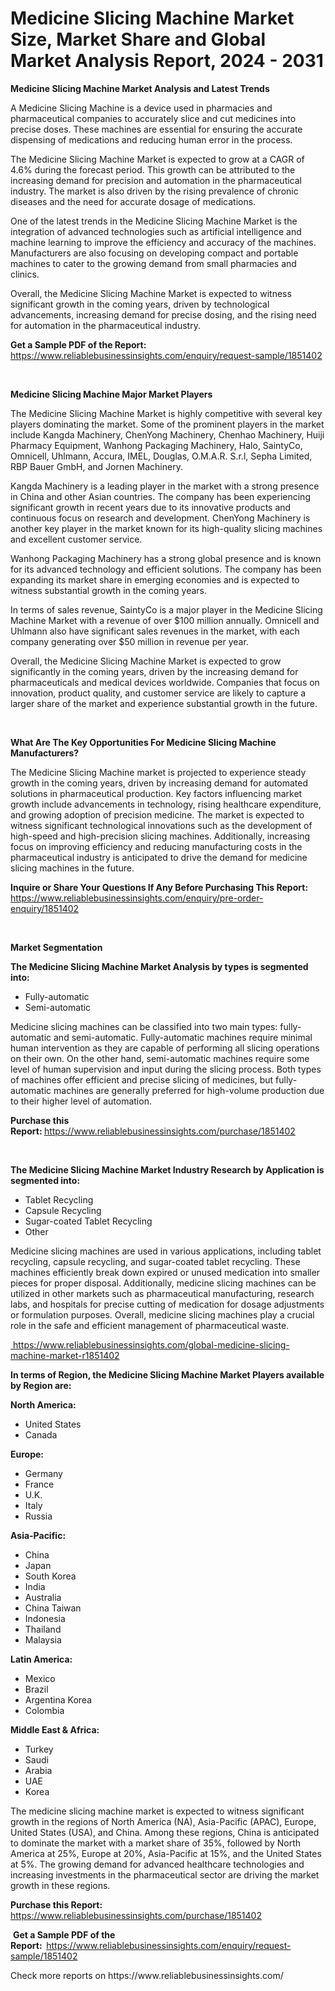 <p><h1>Medicine Slicing Machine Market Size, Market Share and Global Market Analysis Report, 2024 - 2031</h1></p><p><strong>Medicine Slicing Machine Market Analysis and Latest Trends</strong></p>
<p><p>A Medicine Slicing Machine is a device used in pharmacies and pharmaceutical companies to accurately slice and cut medicines into precise doses. These machines are essential for ensuring the accurate dispensing of medications and reducing human error in the process.</p><p>The Medicine Slicing Machine Market is expected to grow at a CAGR of 4.6% during the forecast period. This growth can be attributed to the increasing demand for precision and automation in the pharmaceutical industry. The market is also driven by the rising prevalence of chronic diseases and the need for accurate dosage of medications.</p><p>One of the latest trends in the Medicine Slicing Machine Market is the integration of advanced technologies such as artificial intelligence and machine learning to improve the efficiency and accuracy of the machines. Manufacturers are also focusing on developing compact and portable machines to cater to the growing demand from small pharmacies and clinics.</p><p>Overall, the Medicine Slicing Machine Market is expected to witness significant growth in the coming years, driven by technological advancements, increasing demand for precise dosing, and the rising need for automation in the pharmaceutical industry.</p></p>
<p><strong>Get a Sample PDF of the Report:&nbsp;</strong> <a href="https://www.reliablebusinessinsights.com/enquiry/request-sample/1851402">https://www.reliablebusinessinsights.com/enquiry/request-sample/1851402</a></p>
<p>&nbsp;</p>
<p><strong>Medicine Slicing Machine Major Market Players</strong></p>
<p><p>The Medicine Slicing Machine Market is highly competitive with several key players dominating the market. Some of the prominent players in the market include Kangda Machinery, ChenYong Machinery, Chenhao Machinery, Huiji Pharmacy Equipment, Wanhong Packaging Machinery, Halo, SaintyCo, Omnicell, Uhlmann, Accura, IMEL, Douglas, O.M.A.R. S.r.l, Sepha Limited, RBP Bauer GmbH, and Jornen Machinery.</p><p>Kangda Machinery is a leading player in the market with a strong presence in China and other Asian countries. The company has been experiencing significant growth in recent years due to its innovative products and continuous focus on research and development. ChenYong Machinery is another key player in the market known for its high-quality slicing machines and excellent customer service.</p><p>Wanhong Packaging Machinery has a strong global presence and is known for its advanced technology and efficient solutions. The company has been expanding its market share in emerging economies and is expected to witness substantial growth in the coming years.</p><p>In terms of sales revenue, SaintyCo is a major player in the Medicine Slicing Machine Market with a revenue of over $100 million annually. Omnicell and Uhlmann also have significant sales revenues in the market, with each company generating over $50 million in revenue per year.</p><p>Overall, the Medicine Slicing Machine Market is expected to grow significantly in the coming years, driven by the increasing demand for pharmaceuticals and medical devices worldwide. Companies that focus on innovation, product quality, and customer service are likely to capture a larger share of the market and experience substantial growth in the future.</p></p>
<p>&nbsp;</p>
<p><strong>What Are The Key Opportunities For Medicine Slicing Machine Manufacturers?</strong></p>
<p><p>The Medicine Slicing Machine market is projected to experience steady growth in the coming years, driven by increasing demand for automated solutions in pharmaceutical production. Key factors influencing market growth include advancements in technology, rising healthcare expenditure, and growing adoption of precision medicine. The market is expected to witness significant technological innovations such as the development of high-speed and high-precision slicing machines. Additionally, increasing focus on improving efficiency and reducing manufacturing costs in the pharmaceutical industry is anticipated to drive the demand for medicine slicing machines in the future.</p></p>
<p><strong>Inquire or Share Your Questions If Any Before Purchasing This Report:</strong> <a href="https://www.reliablebusinessinsights.com/enquiry/pre-order-enquiry/1851402">https://www.reliablebusinessinsights.com/enquiry/pre-order-enquiry/1851402</a></p>
<p>&nbsp;</p>
<p><strong>Market Segmentation</strong></p>
<p><strong>The Medicine Slicing Machine Market Analysis by types is segmented into:</strong></p>
<p><ul><li>Fully-automatic</li><li>Semi-automatic</li></ul></p>
<p><p>Medicine slicing machines can be classified into two main types: fully-automatic and semi-automatic. Fully-automatic machines require minimal human intervention as they are capable of performing all slicing operations on their own. On the other hand, semi-automatic machines require some level of human supervision and input during the slicing process. Both types of machines offer efficient and precise slicing of medicines, but fully-automatic machines are generally preferred for high-volume production due to their higher level of automation.</p></p>
<p><strong>Purchase this Report:&nbsp;</strong><a href="https://www.reliablebusinessinsights.com/purchase/1851402">https://www.reliablebusinessinsights.com/purchase/1851402</a></p>
<p>&nbsp;</p>
<p><strong>The Medicine Slicing Machine Market Industry Research by Application is segmented into:</strong></p>
<p><ul><li>Tablet Recycling</li><li>Capsule Recycling</li><li>Sugar-coated Tablet Recycling</li><li>Other</li></ul></p>
<p><p>Medicine slicing machines are used in various applications, including tablet recycling, capsule recycling, and sugar-coated tablet recycling. These machines efficiently break down expired or unused medication into smaller pieces for proper disposal. Additionally, medicine slicing machines can be utilized in other markets such as pharmaceutical manufacturing, research labs, and hospitals for precise cutting of medication for dosage adjustments or formulation purposes. Overall, medicine slicing machines play a crucial role in the safe and efficient management of pharmaceutical waste.</p></p>
<p><a href="https://www.reliablebusinessinsights.com/global-medicine-slicing-machine-market-r1851402">&nbsp;https://www.reliablebusinessinsights.com/global-medicine-slicing-machine-market-r1851402</a></p>
<p><strong>In terms of Region, the Medicine Slicing Machine Market Players available by Region are:</strong></p>
<p>
    <p> <strong> North America: </strong>
        <ul>
            <li>United States</li>
            <li>Canada</li>
        </ul>
        </p> 
    <p> <strong> Europe: </strong>
        <ul>
            <li>Germany</li>
            <li>France</li>
            <li>U.K.</li>
            <li>Italy</li>
            <li>Russia</li>
        </ul>
        </p> 
    <p> <strong> Asia-Pacific: </strong>
        <ul>
            <li>China</li>
            <li>Japan</li>
            <li>South Korea</li>
            <li>India</li>
            <li>Australia</li>
            <li>China Taiwan</li>
            <li>Indonesia</li>
            <li>Thailand</li>
            <li>Malaysia</li>
        </ul>
        </p> 
    <p> <strong> Latin America: </strong>
        <ul>
            <li>Mexico</li>
            <li>Brazil</li>
            <li>Argentina Korea</li>
            <li>Colombia</li>
        </ul>
        </p> 
    <p> <strong> Middle East & Africa: </strong>
        <ul>
            <li>Turkey</li>
            <li>Saudi</li>
            <li>Arabia</li>
            <li>UAE</li>
            <li>Korea</li>
        </ul>
    </p>
    </p>
<p><p>The medicine slicing machine market is expected to witness significant growth in the regions of North America (NA), Asia-Pacific (APAC), Europe, United States (USA), and China. Among these regions, China is anticipated to dominate the market with a market share of 35%, followed by North America at 25%, Europe at 20%, Asia-Pacific at 15%, and the United States at 5%. The growing demand for advanced healthcare technologies and increasing investments in the pharmaceutical sector are driving the market growth in these regions.</p></p>
<p><strong>Purchase this Report: </strong><a href="https://www.reliablebusinessinsights.com/purchase/1851402">https://www.reliablebusinessinsights.com/purchase/1851402</a></p>
<p>&nbsp;<strong>Get a Sample PDF of the Report:&nbsp;&nbsp;</strong><a href="https://www.reliablebusinessinsights.com/enquiry/request-sample/1851402">https://www.reliablebusinessinsights.com/enquiry/request-sample/1851402</a></p>
<p><strong></strong></p>
<p>Check more reports on https://www.reliablebusinessinsights.com/</p>